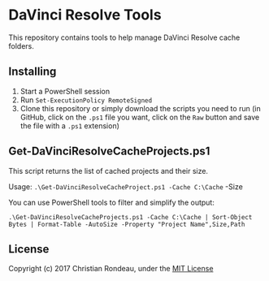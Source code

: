 # DaVinci Resolve Tools

This repository contains tools to help manage DaVinci Resolve cache folders.

## Installing

1. Start a PowerShell session
2. Run `Set-ExecutionPolicy RemoteSigned`
3. Clone this repository or simply download the scripts you need to run (in GitHub, click on the `.ps1` file you want, click on the `Raw` button and save the file with a `.ps1` extension)

## Get-DaVinciResolveCacheProjects.ps1

This script returns the list of cached projects and their size.

Usage: `.\Get-DaVinciResolveCacheProject.ps1 -Cache C:\Cache` -Size

You can use PowerShell tools to filter and simplify the output:

    .\Get-DaVinciResolveCacheProjects.ps1 -Cache C:\Cache | Sort-Object Bytes | Format-Table -AutoSize -Property "Project Name",Size,Path

## License

Copyright (c) 2017 Christian Rondeau, under the [MIT License](LICENSE.md)
